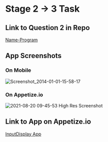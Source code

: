 # Stage 2 -> 3 Task

## Link to Question 2 in Repo
[Name-Program](https://github.com/bosunolaide/zuri_hng_input-display_app/tree/main/Name-Program)

## App Screenshots
### On Mobile
![Screenshot_2014-01-01-15-58-17](https://user-images.githubusercontent.com/72774774/130215812-1f56391e-ed6e-4a2f-8091-ed7d44b7858a.png)
### On Appetize.io
![2021-08-20 09-45-53 High Res Screenshot](https://user-images.githubusercontent.com/72774774/130217639-246c7528-6b19-4234-a7ac-bfcb621f68cb.png)

## Link to App on Appetize.io
[InputDisplay App](https://appetize.io/app/b0njk3pq9z8mk9cc4fhxb9pex8?device=nexus5&scale=75&orientation=portrait&osVersion=8.1)




